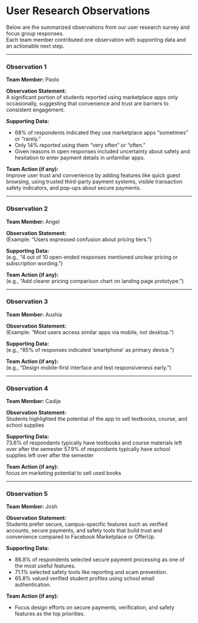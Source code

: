 # User Research Observations

Below are the summarized observations from our user research survey and focus group responses.  
Each team member contributed one observation with supporting data and an actionable next step.

---

### Observation 1  
**Team Member:** Paolo  

**Observation Statement:**  
A significant portion of students reported using marketplace apps only occasionally, suggesting that convenience and trust are barriers to consistent engagement.

**Supporting Data:**  
- 68% of respondents indicated they use marketplace apps “sometimes” or “rarely.”
- Only 14% reported using them “very often” or “often.”
- Given reasons in open responses included uncertainty about safety and hesitation to enter payment details in unfamiliar apps.

**Team Action (if any):**  
Improve user trust and convenience by adding features like quick guest browsing, using trusted third-party payment systems, visible transaction safety indicators, and  pop-ups about secure payments.

---

### Observation 2  
**Team Member:** Angel  

**Observation Statement:**  
(Example: “Users expressed confusion about pricing tiers.”)

**Supporting Data:**  
(e.g., “4 out of 10 open-ended responses mentioned unclear pricing or subscription wording.”)

**Team Action (if any):**  
(e.g., “Add clearer pricing comparison chart on landing page prototype.”)

---

### Observation 3  
**Team Member:** Aushia  

**Observation Statement:**  
(Example: “Most users access similar apps via mobile, not desktop.”)

**Supporting Data:**  
(e.g., “85% of responses indicated ‘smartphone’ as primary device.”)

**Team Action (if any):**  
(e.g., “Design mobile-first interface and test responsiveness early.”)

---

### Observation 4  
**Team Member:** Cadije  

**Observation Statement:**  
Students highlighted the potential of the app to sell textbooks, course, and school supplies

**Supporting Data:**  
73.6% of respondants typically have textbooks and course materials left over after the semester
57.9% of respondants typically have school supplies left over after the semester

**Team Action (if any):**  
focus on marketing potential to sell used books

---

### Observation 5  
**Team Member:** Josh 

**Observation Statement:**  
Students prefer secure, campus-specific features such as verified accounts, secure payments, and safety tools that build trust and convenience compared to Facebook Marketplace or OfferUp.

**Supporting Data:**  
- 86.8% of respondents selected secure payment processing as one of the most useful features.
- 71.1% selected safety tools like reporting and scam prevention.
- 65.8% valued verified student profiles using school email authentication.

**Team Action (if any):**  
- Focus design efforts on secure payments, verification, and safety features as the top priorities.
